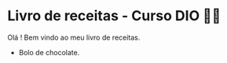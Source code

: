 # Livro de receitas - Curso DIO 👨‍🍳

Olá ! Bem vindo ao meu livro de receitas.

 - Bolo de chocolate.
